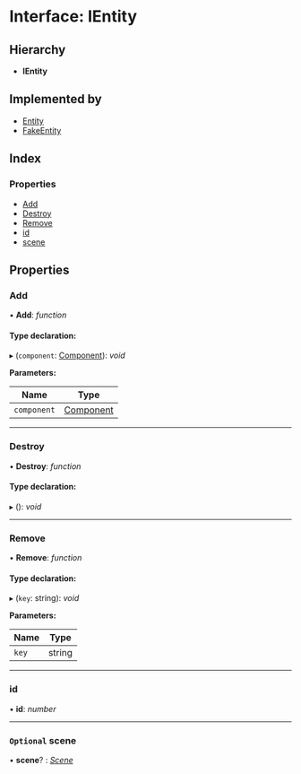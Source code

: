 
# Interface: IEntity

## Hierarchy

* **IEntity**

## Implemented by

* [Entity](../classes/entity.md)
* [FakeEntity](../classes/fakeentity.md)

## Index

### Properties

* [Add](ientity.md#add)
* [Destroy](ientity.md#destroy)
* [Remove](ientity.md#remove)
* [id](ientity.md#id)
* [scene](ientity.md#optional-scene)

## Properties

###  Add

• **Add**: *function*

#### Type declaration:

▸ (`component`: [Component](../classes/component.md)): *void*

**Parameters:**

Name | Type |
------ | ------ |
`component` | [Component](../classes/component.md) |

___

###  Destroy

• **Destroy**: *function*

#### Type declaration:

▸ (): *void*

___

###  Remove

• **Remove**: *function*

#### Type declaration:

▸ (`key`: string): *void*

**Parameters:**

Name | Type |
------ | ------ |
`key` | string |

___

###  id

• **id**: *number*

___

### `Optional` scene

• **scene**? : *[Scene](../classes/scene.md)*
